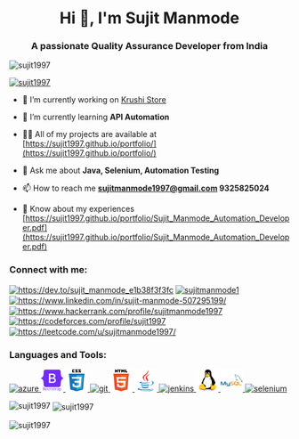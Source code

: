 <h1 align="center">Hi 👋, I'm Sujit Manmode</h1>
<h3 align="center">A passionate Quality Assurance Developer from India</h3>

<p align="left"> <img src="https://komarev.com/ghpvc/?username=sujit1997&label=Profile%20views&color=0e75b6&style=flat" alt="sujit1997" /> </p>

<p align="left"> <a href="https://github.com/ryo-ma/github-profile-trophy"><img src="https://github-profile-trophy.vercel.app/?username=sujit1997" alt="sujit1997" /></a> </p>

- 🔭 I’m currently working on [Krushi Store](https://www.krushistore.com/)

- 🌱 I’m currently learning **API Automation**

- 👨‍💻 All of my projects are available at [https://sujit1997.github.io/portfolio/](https://sujit1997.github.io/portfolio/)

- 💬 Ask me about **Java, Selenium, Automation Testing**

- 📫 How to reach me **sujitmanmode1997@gmail.com 9325825024**

- 📄 Know about my experiences [https://sujit1997.github.io/portfolio/Sujit_Manmode_Automation_Developer.pdf](https://sujit1997.github.io/portfolio/Sujit_Manmode_Automation_Developer.pdf)

<h3 align="left">Connect with me:</h3>
<p align="left">
<a href="https://dev.to/https://dev.to/sujit_manmode_e1b38f3f3fc" target="blank"><img align="center" src="https://raw.githubusercontent.com/rahuldkjain/github-profile-readme-generator/master/src/images/icons/Social/devto.svg" alt="https://dev.to/sujit_manmode_e1b38f3f3fc" height="30" width="40" /></a>
<a href="https://twitter.com/sujitmanmode1" target="blank"><img align="center" src="https://raw.githubusercontent.com/rahuldkjain/github-profile-readme-generator/master/src/images/icons/Social/twitter.svg" alt="sujitmanmode1" height="30" width="40" /></a>
<a href="https://linkedin.com/in/https://www.linkedin.com/in/sujit-manmode-507295199/" target="blank"><img align="center" src="https://raw.githubusercontent.com/rahuldkjain/github-profile-readme-generator/master/src/images/icons/Social/linked-in-alt.svg" alt="https://www.linkedin.com/in/sujit-manmode-507295199/" height="30" width="40" /></a>
<a href="https://www.hackerrank.com/https://www.hackerrank.com/profile/sujitmanmode1997" target="blank"><img align="center" src="https://raw.githubusercontent.com/rahuldkjain/github-profile-readme-generator/master/src/images/icons/Social/hackerrank.svg" alt="https://www.hackerrank.com/profile/sujitmanmode1997" height="30" width="40" /></a>
<a href="https://codeforces.com/profile/https://codeforces.com/profile/sujit1997" target="blank"><img align="center" src="https://raw.githubusercontent.com/rahuldkjain/github-profile-readme-generator/master/src/images/icons/Social/codeforces.svg" alt="https://codeforces.com/profile/sujit1997" height="30" width="40" /></a>
<a href="https://www.leetcode.com/https://leetcode.com/u/sujitmanmode1997/" target="blank"><img align="center" src="https://raw.githubusercontent.com/rahuldkjain/github-profile-readme-generator/master/src/images/icons/Social/leet-code.svg" alt="https://leetcode.com/u/sujitmanmode1997/" height="30" width="40" /></a>
</p>

<h3 align="left">Languages and Tools:</h3>
<p align="left"> <a href="https://azure.microsoft.com/en-in/" target="_blank" rel="noreferrer"> <img src="https://www.vectorlogo.zone/logos/microsoft_azure/microsoft_azure-icon.svg" alt="azure" width="40" height="40"/> </a> <a href="https://getbootstrap.com" target="_blank" rel="noreferrer"> <img src="https://raw.githubusercontent.com/devicons/devicon/master/icons/bootstrap/bootstrap-plain-wordmark.svg" alt="bootstrap" width="40" height="40"/> </a> <a href="https://www.w3schools.com/css/" target="_blank" rel="noreferrer"> <img src="https://raw.githubusercontent.com/devicons/devicon/master/icons/css3/css3-original-wordmark.svg" alt="css3" width="40" height="40"/> </a> <a href="https://git-scm.com/" target="_blank" rel="noreferrer"> <img src="https://www.vectorlogo.zone/logos/git-scm/git-scm-icon.svg" alt="git" width="40" height="40"/> </a> <a href="https://www.w3.org/html/" target="_blank" rel="noreferrer"> <img src="https://raw.githubusercontent.com/devicons/devicon/master/icons/html5/html5-original-wordmark.svg" alt="html5" width="40" height="40"/> </a> <a href="https://www.java.com" target="_blank" rel="noreferrer"> <img src="https://raw.githubusercontent.com/devicons/devicon/master/icons/java/java-original.svg" alt="java" width="40" height="40"/> </a> <a href="https://www.jenkins.io" target="_blank" rel="noreferrer"> <img src="https://www.vectorlogo.zone/logos/jenkins/jenkins-icon.svg" alt="jenkins" width="40" height="40"/> </a> <a href="https://www.linux.org/" target="_blank" rel="noreferrer"> <img src="https://raw.githubusercontent.com/devicons/devicon/master/icons/linux/linux-original.svg" alt="linux" width="40" height="40"/> </a> <a href="https://www.mysql.com/" target="_blank" rel="noreferrer"> <img src="https://raw.githubusercontent.com/devicons/devicon/master/icons/mysql/mysql-original-wordmark.svg" alt="mysql" width="40" height="40"/> </a> <a href="https://www.selenium.dev" target="_blank" rel="noreferrer"> <img src="https://raw.githubusercontent.com/detain/svg-logos/780f25886640cef088af994181646db2f6b1a3f8/svg/selenium-logo.svg" alt="selenium" width="40" height="40"/> </a> </p>

<p><img align="left" src="https://github-readme-stats.vercel.app/api/top-langs?username=sujit1997&show_icons=true&locale=en&layout=compact" alt="sujit1997" /></p>

<p>&nbsp;<img align="center" src="https://github-readme-stats.vercel.app/api?username=sujit1997&show_icons=true&locale=en" alt="sujit1997" /></p>

<p><img align="center" src="https://github-readme-streak-stats.herokuapp.com/?user=sujit1997&" alt="sujit1997" /></p>

